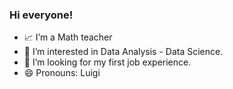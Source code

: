 ### Hi everyone!

- 📈 I’m a Math teacher 
- 🌱 I’m interested in Data Analysis - Data Science.
- 👀 I’m looking for my first job experience.
- 😄 Pronouns: Luigi

<!--
**LuigiBizarro/LuigiBizarro** is a ✨ _special_ ✨ repository because its `README.md` (this file) appears on your GitHub profile.

- 🔭 I’m a Math teacher 
- 🌱 I’m currently learning Data Analysis issues
- 😄 Pronouns: Luigi
-->

